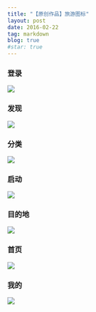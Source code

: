 ```yaml
---
title: "【原创作品】旅游图标"
layout: post
date: 2016-02-22
tag: markdown
blog: true
#star: true
---
```


<h3>登录</h3>

<img src="http://sunbingyi.com/file/img/travel1.jpg">

<h3>发现</h3>

<img src="http://sunbingyi.com/file/img/travel2.jpg">

<h3>分类</h3>

<img src="http://sunbingyi.com/file/img/travel3.jpg">

<h3>启动</h3>

<img src="http://sunbingyi.com/file/img/travel4.jpg">

<h3>目的地</h3>

<img src="http://sunbingyi.com/file/img/travel5.jpg">


<h3>首页</h3>

<img src="http://sunbingyi.com/file/img/travel6.jpg">

<h3>我的</h3>

<img src="http://sunbingyi.com/file/img/travel7.jpg">